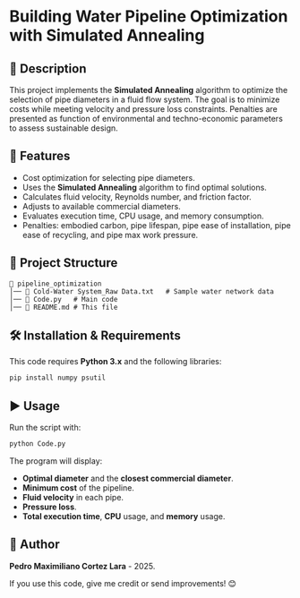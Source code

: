 # Building Water Pipeline Optimization with Simulated Annealing

## 📌 Description
This project implements the **Simulated Annealing** algorithm to optimize the selection of pipe diameters in a fluid flow system. The goal is to minimize costs while meeting velocity and pressure loss constraints. Penalties are presented as function of environmental and techno-economic parameters to assess sustainable design. 

## 🚀 Features
- Cost optimization for selecting pipe diameters.
- Uses the **Simulated Annealing** algorithm to find optimal solutions.
- Calculates fluid velocity, Reynolds number, and friction factor.
- Adjusts to available commercial diameters.
- Evaluates execution time, CPU usage, and memory consumption.
- Penalties: embodied carbon, pipe lifespan, pipe ease of installation, pipe ease of recycling, and pipe max work pressure.

## 📂 Project Structure
```
📁 pipeline_optimization
│── 📄 Cold-Water System_Raw Data.txt   # Sample water network data
│── 📄 Code.py   # Main code
│── 📄 README.md # This file
```

## 🛠 Installation & Requirements
This code requires **Python 3.x** and the following libraries:

```bash
pip install numpy psutil
```

## ▶️ Usage
Run the script with:

```bash
python Code.py
```

The program will display:
- **Optimal diameter** and the **closest commercial diameter**.
- **Minimum cost** of the pipeline.
- **Fluid velocity** in each pipe.
- **Pressure loss**.
- **Total execution time**, **CPU** usage, and **memory** usage.

## 👤 Author
**Pedro Maximiliano Cortez Lara** - 2025.

If you use this code, give me credit or send improvements! 😊



